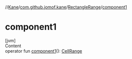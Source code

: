 //[Kane](../../index.md)/[com.github.jomof.kane](../index.md)/[RectangleRange](index.md)/[component1](component1.md)



# component1  
[jvm]  
Content  
operator fun [component1](component1.md)(): [CellRange](../-cell-range/index.md)  




